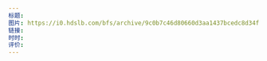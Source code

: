 ```yaml
---
标题: 
图片: https://i0.hdslb.com/bfs/archive/9c0b7c46d80660d3aa1437bcedc8d34f48149912.jpg@518w_290h_1c_!web-video-share-cover.avif
链接: 
时时: 
评价:
---
```


